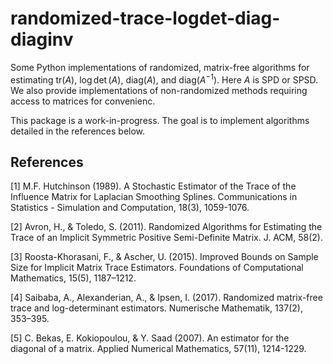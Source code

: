 # randomized-trace-logdet-diag-diaginv
Some Python implementations of randomized, matrix-free algorithms for estimating $\text{tr}(A)$, $\log \det(A)$, $\text{diag}(A)$, and $\text{diag}(A^{-1})$. Here $A$ is SPD or SPSD. We also provide implementations of non-randomized methods requiring access to matrices for convenienc.

This package is a work-in-progress. The goal is to implement algorithms detailed in the references below.


## References

<a id="1">[1]</a>  M.F. Hutchinson (1989). A Stochastic Estimator of the Trace of the Influence Matrix for Laplacian Smoothing Splines. Communications in Statistics - Simulation and Computation, 18(3), 1059-1076.

<a id="2">[2]</a> Avron, H., & Toledo, S. (2011). Randomized Algorithms for Estimating the Trace of an Implicit Symmetric Positive Semi-Definite Matrix. J. ACM, 58(2).

<a id="3">[3]</a> Roosta-Khorasani, F., & Ascher, U. (2015). Improved Bounds on Sample Size for Implicit Matrix Trace Estimators. Foundations of Computational Mathematics, 15(5), 1187–1212.

<a id="4">[4]</a> Saibaba, A., Alexanderian, A., & Ipsen, I. (2017). Randomized matrix-free trace and log-determinant estimators. Numerische Mathematik, 137(2), 353–395.

<a id="5">[5]</a> C. Bekas, E. Kokiopoulou, & Y. Saad (2007). An estimator for the diagonal of a matrix. Applied Numerical Mathematics, 57(11), 1214-1229.





